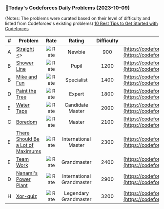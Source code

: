 ### 🌟Today's Codeforces Daily Problems (2023-10-09)
(Notes: The problems were curated based on their level of difficulty and listed from Codeforces's existing problems)
[10 Best Tips to Get Started with Codeforces](https://github.com/ika9810/Codeforces-Daily-Problems/blob/main/10%20Best%20Tips%20to%20Get%20Started%20with%20Codeforces.md)

| # | Problem | Rate| Rating | Difficulty | Contest |
|---| ----- | :--------: | :----------: | :----------: | ---------- |
|A|[Straight <<A>>](https://codeforces.com/contest/810/problem/A)|![Rate](https://img.shields.io/badge/Newbie-900-lightgrey)|Newbie|900|[https://codeforces.com/contest/810](https://codeforces.com/contest/810)|
|B|[Shower Line](https://codeforces.com/contest/431/problem/B)|![Rate](https://img.shields.io/badge/Pupil-1200-brightgreen)|Pupil|1200|[https://codeforces.com/contest/431](https://codeforces.com/contest/431)|
|B|[Mike and Fun](https://codeforces.com/contest/548/problem/B)|![Rate](https://img.shields.io/badge/Specialist-1400-9cf)|Specialist|1400|[https://codeforces.com/contest/548](https://codeforces.com/contest/548)|
|D|[Paint the Tree](https://codeforces.com/contest/1244/problem/D)|![Rate](https://img.shields.io/badge/Expert-1800-blue)|Expert|1800|[https://codeforces.com/contest/1244](https://codeforces.com/contest/1244)|
|E|[Water Taps](https://codeforces.com/contest/954/problem/E)|![Rate](https://img.shields.io/badge/Candidate%20Master-2000-blueviolet)|Candidate Master|2000|[https://codeforces.com/contest/954](https://codeforces.com/contest/954)|
|C|[Boredom](https://codeforces.com/contest/853/problem/C)|![Rate](https://img.shields.io/badge/Master-2100-orange)|Master|2100|[https://codeforces.com/contest/853](https://codeforces.com/contest/853)|
|E|[There Should Be a Lot of Maximums](https://codeforces.com/contest/1805/problem/E)|![Rate](https://img.shields.io/badge/International%20Master-2300-orange)|International Master|2300|[https://codeforces.com/contest/1805](https://codeforces.com/contest/1805)|
|E|[Team Work](https://codeforces.com/contest/932/problem/E)|![Rate](https://img.shields.io/badge/Grandmaster-2400-red)|Grandmaster|2400|[https://codeforces.com/contest/932](https://codeforces.com/contest/932)|
|D|[Nanami's Power Plant](https://codeforces.com/contest/434/problem/D)|![Rate](https://img.shields.io/badge/International%20Grandmaster-2900-red)|International Grandmaster|2900|[https://codeforces.com/contest/434](https://codeforces.com/contest/434)|
|H|[Xor-quiz](https://codeforces.com/contest/1566/problem/H)|![Rate](https://img.shields.io/badge/Legendary%20Grandmaster-3200-red)|Legendary Grandmaster|3200|[https://codeforces.com/contest/1566](https://codeforces.com/contest/1566)|
